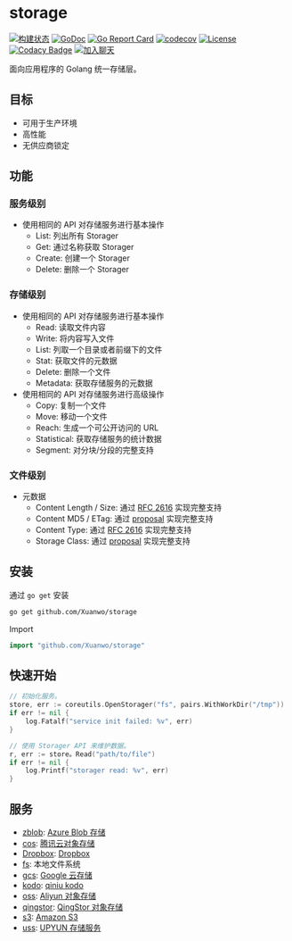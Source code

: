 # storage

[![构建状态](https://travis-ci.com/Xuanwo/storage.svg?branch=master)](https://travis-ci.com/Xuanwo/storage) [![GoDoc](https://godoc.org/github.com/Xuanwo/storage?status.svg)](https://godoc.org/github.com/Xuanwo/storage) [![Go Report Card](https://goreportcard.com/badge/github.com/Xuanwo/storage)](https://goreportcard.com/report/github.com/Xuanwo/storage) [![codecov](https://codecov.io/gh/Xuanwo/storage/branch/master/graph/badge.svg)](https://codecov.io/gh/Xuanwo/storage) [![License](https://img.shields.io/badge/license-apache%20v2-blue.svg)](https://github.com/Xuanwo/storage/blob/master/LICENSE) [![Codacy Badge](https://api.codacy.com/project/badge/Grade/15867a455afc4f24a763a5ed1011e05a)](https://app.codacy.com/manual/Xuanwo/storage?utm_source=github.com&utm_medium=referral&utm_content=Xuanwo/storage&utm_campaign=Badge_Grade_Settings) [![加入聊天](https://img.shields.io/badge/chat-online-blue?style=flat&logo=telegram)](https://t.me/storage_dev)

面向应用程序的 Golang 统一存储层。

## 目标

- 可用于生产环境
- 高性能
- 无供应商锁定

## 功能

### 服务级别

- 使用相同的 API 对存储服务进行基本操作
  - List: 列出所有 Storager
  - Get: 通过名称获取 Storager
  - Create: 创建一个 Storager
  - Delete: 删除一个 Storager

### 存储级别

- 使用相同的 API 对存储服务进行基本操作
  - Read: 读取文件内容
  - Write: 将内容写入文件
  - List: 列取一个目录或者前缀下的文件
  - Stat: 获取文件的元数据
  - Delete: 删除一个文件
  - Metadata: 获取存储服务的元数据
- 使用相同的 API 对存储服务进行高级操作
  - Copy: 复制一个文件
  - Move: 移动一个文件
  - Reach: 生成一个可公开访问的 URL
  - Statistical: 获取存储服务的统计数据
  - Segment: 对分块/分段的完整支持

### 文件级别

- 元数据
  - Content Length / Size: 通过 [RFC 2616](https://tools.ietf.org/html/rfc2616) 实现完整支持
  - Content MD5 / ETag: 通过 [proposal](docs/design/14-normalize-content-hash-check.md) 实现完整支持
  - Content Type: 通过 [RFC 2616](https://tools.ietf.org/html/rfc2616) 实现完整支持
  - Storage Class: 通过 [proposal](docs/design/8-normalize-metadata-storage-class.md) 实现完整支持

## 安装

通过 `go get` 安装

```bash
go get github.com/Xuanwo/storage
```

Import

```go
import "github.com/Xuanwo/storage"
```

## 快速开始

```go
// 初始化服务。
store, err := coreutils.OpenStorager("fs", pairs.WithWorkDir("/tmp"))
if err != nil {
    log.Fatalf("service init failed: %v", err)
}

// 使用 Storager API 来维护数据。
r, err := store。Read("path/to/file")
if err != nil {
    log.Printf("storager read: %v", err)
}
```

## 服务

- [zblob](./services/azblob/): [Azure Blob 存储](https://docs.microsoft.com/en-us/azure/storage/blobs/)
- [cos](./services/cos/): [腾讯云对象存储](https://cloud.tencent.com/product/cos)
- [Dropbox](./services/dropbox/): [Dropbox](https://www.dropbox.com)
- [fs](./services/fs/): 本地文件系统
- [gcs](./services/gcs/): [Google 云存储](https://cloud.google.com/storage/)
- [kodo](./services/kodo/): [qiniu kodo](https://www.qiniu.com/products/kodo)
- [oss](./services/oss/): [Aliyun 对象存储](https://www.aliyun.com/product/oss)
- [qingstor](./services/qingstor/): [QingStor 对象存储](https://www.qingcloud.com/products/qingstor/)
- [s3](./services/s3/): [Amazon S3](https://aws.amazon.com/s3/)
- [uss](./services/uss/): [UPYUN 存储服务](https://www.upyun.com/products/file-storage)
